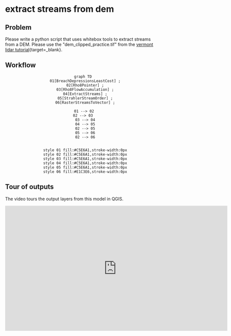 # __extract streams from dem__  

## Problem  

Please write a python script that uses whitebox tools to extract streams from a DEM. Please use the "dem_clipped_practice.tif" from the [vermont lidar tutorial][vcgi-lidar-cog]{target=_blank}.  

## Workflow  

<center>

``` mermaid
graph TD
  01[BreachDepressionsLeastCost] ;
  02[Rho8Pointer] ;
  03[Rho8FlowAccumulation] ;
  04[ExtractStreams] ;
  05[StrahlerStreamOrder] ;
  06[RasterStreamsToVector] ;

  01 --> 02 
  02 --> 03  
  03 --> 04
  04 --> 05
  02 --> 05
  05 --> 06
  02 --> 06


  style 01 fill:#C5E6A1,stroke-width:0px
  style 02 fill:#C5E6A1,stroke-width:0px
  style 03 fill:#C5E6A1,stroke-width:0px
  style 04 fill:#C5E6A1,stroke-width:0px
  style 05 fill:#C5E6A1,stroke-width:0px
  style 06 fill:#E1C3E6,stroke-width:0px

```

</center>

## Tour of outputs  

The video tours the output layers from this model in QGIS.  

<iframe width="720" height="405" src="https://www.youtube.com/embed/8lHMGAJ8RLs?si=gX8cLT8rUHuRxieo" title="YouTube video player" frameborder="0" allow="accelerometer; autoplay; clipboard-write; encrypted-media; gyroscope; picture-in-picture; web-share" referrerpolicy="strict-origin-when-cross-origin" allowfullscreen></iframe>

[vcgi-lidar-cog]: ../q-methods/vermont-lidar.md  